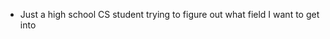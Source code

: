- Just a high school CS student trying to figure out what field I want to get into

<!---
Chase-Graber/Chase-Graber is a ✨ special ✨ repository because its `README.md` (this file) appears on your GitHub profile.
You can click the Preview link to take a look at your changes.
--->
